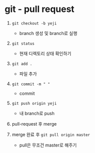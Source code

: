 # git - pull request

1. `git checkout -b yeji`
   * branch 생성 및 branch로 실행

2. `git status` 
   * 현재 디렉토리 상태 확인하기

3. `git add .`
   * 파일 추가

4. `git commit -m " "`
   * commit 

5. `git push origin yeji`
   * 내 branch로 push

6.  pull-request 후 merge
7. merge 완료 후 `git pull origin master`
   * pull은 무조건 master로 해주기